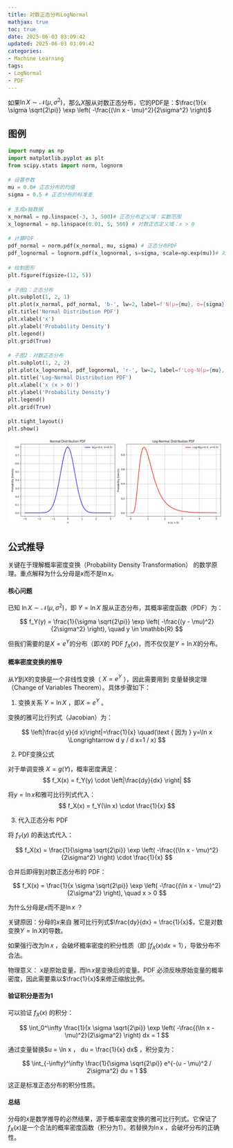 ```yaml
---
title: 对数正态分布LogNormal
mathjax: true
toc: true
date: 2025-06-03 03:09:42
updated: 2025-06-03 03:09:42
categories:
- Machine Learning
tags:
- LogNormal
- PDF
---
```

如果$\ln X \sim \mathcal{N}(\mu, \sigma^2)$，那么$X$服从对数正态分布，它的PDF是：$\frac{1}{x \sigma \sqrt{2\pi}} \exp \left( -\frac{(\ln x - \mu)^2}{2\sigma^2} \right)$

<!--more-->

## 图例

```python
import numpy as np
import matplotlib.pyplot as plt
from scipy.stats import norm, lognorm

# 设置参数
mu = 0.0# 正态分布的均值
sigma = 0.5 # 正态分布的标准差

# 生成x轴数据
x_normal = np.linspace(-3, 3, 500)# 正态分布定义域：实数范围
x_lognormal = np.linspace(0.01, 5, 500) # 对数正态定义域：x > 0

# 计算PDF
pdf_normal = norm.pdf(x_normal, mu, sigma) # 正态分布PDF
pdf_lognormal = lognorm.pdf(x_lognormal, s=sigma, scale=np.exp(mu))# 对数正态PDF

# 绘制图形
plt.figure(figsize=(12, 5))

# 子图1：正态分布
plt.subplot(1, 2, 1)
plt.plot(x_normal, pdf_normal, 'b-', lw=2, label=f'N(μ={mu}, σ={sigma})')
plt.title('Normal Distribution PDF')
plt.xlabel('x')
plt.ylabel('Probability Density')
plt.legend()
plt.grid(True)

# 子图2：对数正态分布
plt.subplot(1, 2, 2)
plt.plot(x_lognormal, pdf_lognormal, 'r-', lw=2, label=f'Log-N(μ={mu}, σ={sigma})')
plt.title('Log-Normal Distribution PDF')
plt.xlabel('x (x > 0)')
plt.ylabel('Probability Density')
plt.legend()
plt.grid(True)

plt.tight_layout()
plt.show()
```

![case](https://github.com/TransformersWsz/picx-images-hosting/raw/master/image.51ee7115w7.webp)


## 公式推导

关键在于理解概率密度变换（Probability Density Transformation） 的数学原理。重点解释为什么分母是x而不是$\ln x$。

#### 核心问题

已知 $\ln X \sim \mathcal{N}(\mu, \sigma^2)$，即 $Y = \ln X$ 服从正态分布，其概率密度函数（PDF）为：

$$
f_Y(y) = \frac{1}{\sigma \sqrt{2\pi}} \exp \left( -\frac{(y - \mu)^2}{2\sigma^2} \right), \quad y \in \mathbb{R}
$$

但我们需要的是$X = e^Y$的分布（即$X$的 PDF $f_X(x)$，而不仅仅是$Y = \ln X$的分布。

#### 概率密度变换的推导

从$Y$到$X$的变换是一个非线性变换（ $X = e^Y$ ），因此需要用到 变量替换定理（Change of Variables Theorem）。具体步骤如下：

1. 变换关系
 $Y = \ln X$ ，即$X = e^Y$ 。

变换的雅可比行列式（Jacobian）为：

$$
\left|\frac{d y}{d x}\right|=\frac{1}{x} \quad(\text { 因为 } y=\ln x \Longrightarrow d y / d x=1 / x)
$$

2. PDF变换公式

对于单调变换 $X = g(Y)$，概率密度满足：
$$
f_X(x) = f_Y(y) \cdot \left|\frac{dy}{dx} \right|
$$

将$y = \ln x$和雅可比行列式代入：
$$
f_X(x) = f_Y(\ln x) \cdot \frac{1}{x}
$$

3. 代入正态分布 PDF

将 $f_Y(y)$ 的表达式代入：

$$
f_X(x) = \frac{1}{\sigma \sqrt{2\pi}} \exp \left( -\frac{(\ln x - \mu)^2}{2\sigma^2} \right) \cdot \frac{1}{x}
$$

合并后即得到对数正态分布的 PDF：

$$
f_X(x) = \frac{1}{x \sigma \sqrt{2\pi}} \exp \left( -\frac{(\ln x - \mu)^2}{2\sigma^2} \right), \quad x > 0
$$

为什么分母是$x$而不是$\ln x$ ？

关键原因：分母的$x$来自 雅可比行列式$\frac{dy}{dx} = \frac{1}{x}$，它是对数变换$Y = \ln X$的导数。

如果强行改为$\ln x$ ，会破坏概率密度的积分性质（即 $\int f_X(x) dx = 1$），导致分布不合法。

物理意义： $x$是原始变量，而$\ln x$是变换后的变量。PDF 必须反映原始变量的概率密度，因此需要乘以$\frac{1}{x}$来修正缩放比例。

#### 验证积分是否为1

可以验证 $f_X(x)$ 的积分：

$$
\int_0^\infty \frac{1}{x \sigma \sqrt{2\pi}} \exp \left( -\frac{(\ln x - \mu)^2}{2\sigma^2} \right) dx = 1
$$

通过变量替换$u = \ln x ， du = \frac{1}{x} dx$ ，积分变为：

$$
\int_{-\infty}^\infty \frac{1}{\sigma \sqrt{2\pi}} e^{-(u - \mu)^2 / 2\sigma^2} du = 1
$$

这正是标准正态分布的积分性质。

#### 总结

分母的$x$是数学推导的必然结果，源于概率密度变换的雅可比行列式。它保证了$f_X(x)$是一个合法的概率密度函数（积分为1）。若替换为$\ln x$ ，会破坏分布的正确性。
